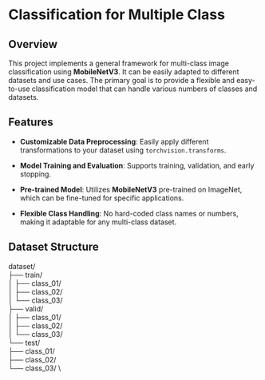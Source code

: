 # Classification for Multiple Class

## Overview

This project implements a general framework for multi-class image classification using **MobileNetV3**. It can be easily adapted to different datasets and use cases. The primary goal is to provide a flexible and easy-to-use classification model that can handle various numbers of classes and datasets.

## Features

- **Customizable Data Preprocessing**: Easily apply different transformations to your dataset using `torchvision.transforms`.

- **Model Training and Evaluation**: Supports training, validation, and early stopping.

- **Pre-trained Model**: Utilizes **MobileNetV3** pre-trained on ImageNet, which can be fine-tuned for specific applications.

- **Flexible Class Handling**: No hard-coded class names or numbers, making it adaptable for any multi-class dataset.


## Dataset Structure

dataset/ \
├── train/ \
│   ├── class_01/ \
│   ├── class_02/ \
│   └── class_03/ \
├── valid/ \
│   ├── class_01/ \
│   ├── class_02/ \
│   └── class_03/ \
└── test/ \
    ├── class_01/ \
    ├── class_02/ \
    └── class_03/ \

